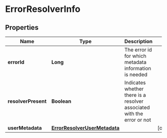# ErrorResolverInfo

## Properties
Name | Type | Description | Notes
------------ | ------------- | ------------- | -------------
**errorId** | **Long** | The error id for which metadata information is needed | 
**resolverPresent** | **Boolean** | Indicates whether there is a resolver associated with the error or not | 
**userMetadata** | [**ErrorResolverUserMetadata**](ErrorResolverUserMetadata.md) |  |  [optional]
